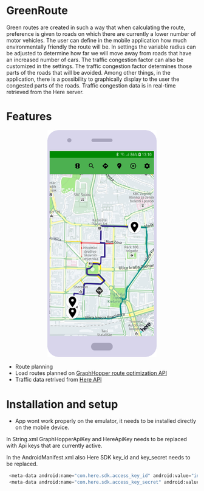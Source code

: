 # GreenRoute
Green routes are created in such a way that when calculating the route, preference is given to roads on which there are currently a lower number of motor vehicles.
The user can define in the mobile application how much environmentally friendly the route will be. In settings the variable radius can be adjusted to determine how far we will move away from roads that have an increased number of cars. The traffic congestion factor can also be customized in the settings. The traffic congestion factor determines those parts of the roads that will be avoided. Among other things, in the application, there is a possibility to graphically display to the user the congested parts of the roads. Traffic congestion data is in real-time retrieved from the Here server.

# Features
<p align="center">
  <img src="https://github.com/Mb50102/GreenRoute/blob/master/AppExample.png" width="288" height="597.6" />
</p>

- Route planning  
- Load routes planned on [ GraphHopper route optimization API ](https://www.graphhopper.com/route-optimization/)
- Traffic data retrived from [ Here API ](https://developer.here.com/documentation/traffic/dev_guide/topics/what-is.html)

# Installation and setup

- App wont work properly on the emulator, it needs to be installed directly on the mobile device.

In String.xml GraphHopperApiKey and HereApiKey needs to be replaced with Api keys that are currently active.

In the AndroidManifest.xml also Here SDK key_id and key_secret needs to be replaced.
```python
 <meta-data android:name="com.here.sdk.access_key_id" android:value="insert key id"/>
 <meta-data android:name="com.here.sdk.access_key_secret" android:value="insert key secret "/>
```


